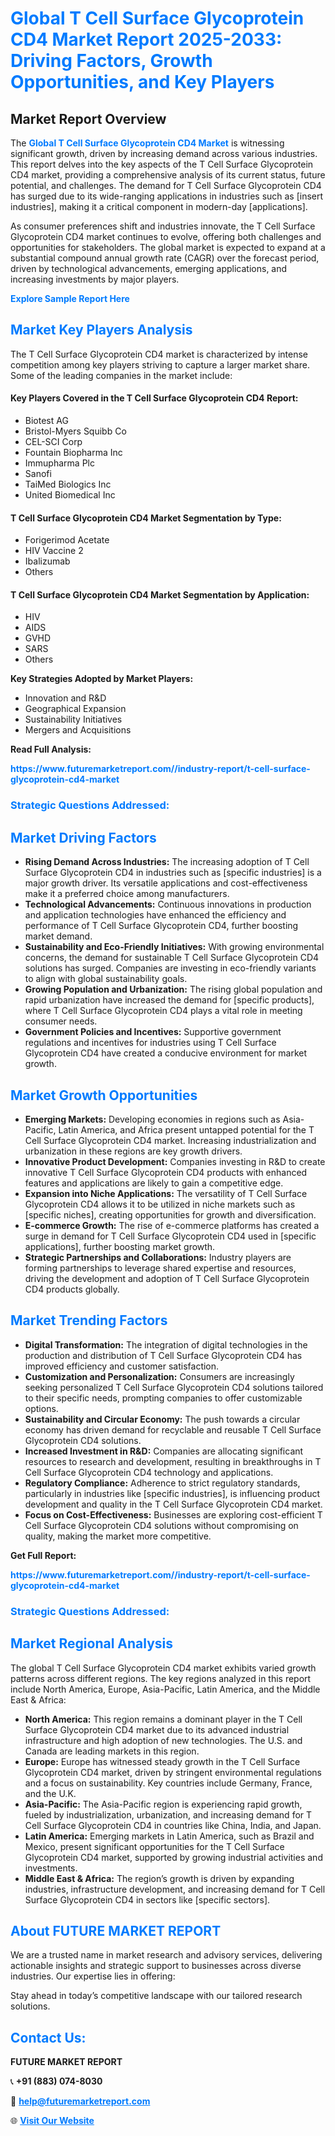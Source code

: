 <h1 style="color: #007BFF;">Global T Cell Surface Glycoprotein CD4 Market Report 2025-2033: Driving Factors, Growth Opportunities, and Key Players</h1>

<section id="overview">
<h2>Market Report Overview</h2>
<p>The <a href="https://www.futuremarketreport.com//industry-report/t-cell-surface-glycoprotein-cd4-market" style="color: #007BFF; text-decoration: none;"><strong>Global T Cell Surface Glycoprotein CD4 Market</strong></a> is witnessing significant growth, driven by increasing demand across various industries. This report delves into the key aspects of the T Cell Surface Glycoprotein CD4 market, providing a comprehensive analysis of its current status, future potential, and challenges. The demand for T Cell Surface Glycoprotein CD4 has surged due to its wide-ranging applications in industries such as [insert industries], making it a critical component in modern-day [applications].</p>
<p>As consumer preferences shift and industries innovate, the T Cell Surface Glycoprotein CD4 market continues to evolve, offering both challenges and opportunities for stakeholders. The global market is expected to expand at a substantial compound annual growth rate (CAGR) over the forecast period, driven by technological advancements, emerging applications, and increasing investments by major players.</p>
</section>

<section id="overview">
<p><a href="https://www.futuremarketreport.com//request-sample/reportId=53575" style="color: #007BFF; text-decoration: none;"><strong>Explore Sample Report Here</strong></a></p>
</section>

<section id="key-players">
<h2 style="color: #007BFF;">Market Key Players Analysis</h2>
<p>The T Cell Surface Glycoprotein CD4 market is characterized by intense competition among key players striving to capture a larger market share. Some of the leading companies in the market include:</p>
<h4>Key Players Covered in the T Cell Surface Glycoprotein CD4 Report:</h4>
<ul><li>Biotest AG</li><li>Bristol-Myers Squibb Co</li><li>CEL-SCI Corp</li><li>Fountain Biopharma Inc</li><li>Immupharma Plc</li><li>Sanofi</li><li>TaiMed Biologics Inc</li><li>United Biomedical Inc</li></ul>
<h4>T Cell Surface Glycoprotein CD4 Market Segmentation by Type:</h4>
<ul><li>Forigerimod Acetate</li><li>HIV Vaccine 2</li><li>Ibalizumab</li><li>Others</li></ul>

<h4>T Cell Surface Glycoprotein CD4 Market Segmentation by Application:</h4>
<ul><li>HIV</li><li>AIDS</li><li>GVHD</li><li>SARS</li><li>Others</li></ul>
<p><strong>Key Strategies Adopted by Market Players:</strong></p>
<ul>
<li>Innovation and R&D</li>
<li>Geographical Expansion</li>
<li>Sustainability Initiatives</li>
<li>Mergers and Acquisitions</li>
</ul>
</section>

<section>
<p><strong>Read Full Analysis: </strong></p><a href="https://www.futuremarketreport.com//industry-report/t-cell-surface-glycoprotein-cd4-market" style="color: #007BFF; text-decoration: none;"><strong>https://www.futuremarketreport.com//industry-report/t-cell-surface-glycoprotein-cd4-market</strong></a>
<h3 style="color: #007BFF;">Strategic Questions Addressed:</h3>
</section>

<section id="driving-factors">
<h2 style="color: #007BFF;">Market Driving Factors</h2>
<ul>
<li><strong>Rising Demand Across Industries:</strong> The increasing adoption of T Cell Surface Glycoprotein CD4 in industries such as [specific industries] is a major growth driver. Its versatile applications and cost-effectiveness make it a preferred choice among manufacturers.</li>
<li><strong>Technological Advancements:</strong> Continuous innovations in production and application technologies have enhanced the efficiency and performance of T Cell Surface Glycoprotein CD4, further boosting market demand.</li>
<li><strong>Sustainability and Eco-Friendly Initiatives:</strong> With growing environmental concerns, the demand for sustainable T Cell Surface Glycoprotein CD4 solutions has surged. Companies are investing in eco-friendly variants to align with global sustainability goals.</li>
<li><strong>Growing Population and Urbanization:</strong> The rising global population and rapid urbanization have increased the demand for [specific products], where T Cell Surface Glycoprotein CD4 plays a vital role in meeting consumer needs.</li>
<li><strong>Government Policies and Incentives:</strong> Supportive government regulations and incentives for industries using T Cell Surface Glycoprotein CD4 have created a conducive environment for market growth.</li>
</ul>
</section>

<section id="growth-opportunities">
<h2 style="color: #007BFF;">Market Growth Opportunities</h2>
<ul>
<li><strong>Emerging Markets:</strong> Developing economies in regions such as Asia-Pacific, Latin America, and Africa present untapped potential for the T Cell Surface Glycoprotein CD4 market. Increasing industrialization and urbanization in these regions are key growth drivers.</li>
<li><strong>Innovative Product Development:</strong> Companies investing in R&D to create innovative T Cell Surface Glycoprotein CD4 products with enhanced features and applications are likely to gain a competitive edge.</li>
<li><strong>Expansion into Niche Applications:</strong> The versatility of T Cell Surface Glycoprotein CD4 allows it to be utilized in niche markets such as [specific niches], creating opportunities for growth and diversification.</li>
<li><strong>E-commerce Growth:</strong> The rise of e-commerce platforms has created a surge in demand for T Cell Surface Glycoprotein CD4 used in [specific applications], further boosting market growth.</li>
<li><strong>Strategic Partnerships and Collaborations:</strong> Industry players are forming partnerships to leverage shared expertise and resources, driving the development and adoption of T Cell Surface Glycoprotein CD4 products globally.</li>
</ul>
</section>

<section id="trending-factors">
<h2 style="color: #007BFF;">Market Trending Factors</h2>
<ul>
<li><strong>Digital Transformation:</strong> The integration of digital technologies in the production and distribution of T Cell Surface Glycoprotein CD4 has improved efficiency and customer satisfaction.</li>
<li><strong>Customization and Personalization:</strong> Consumers are increasingly seeking personalized T Cell Surface Glycoprotein CD4 solutions tailored to their specific needs, prompting companies to offer customizable options.</li>
<li><strong>Sustainability and Circular Economy:</strong> The push towards a circular economy has driven demand for recyclable and reusable T Cell Surface Glycoprotein CD4 solutions.</li>
<li><strong>Increased Investment in R&D:</strong> Companies are allocating significant resources to research and development, resulting in breakthroughs in T Cell Surface Glycoprotein CD4 technology and applications.</li>
<li><strong>Regulatory Compliance:</strong> Adherence to strict regulatory standards, particularly in industries like [specific industries], is influencing product development and quality in the T Cell Surface Glycoprotein CD4 market.</li>
<li><strong>Focus on Cost-Effectiveness:</strong> Businesses are exploring cost-efficient T Cell Surface Glycoprotein CD4 solutions without compromising on quality, making the market more competitive.</li>
</ul>
</section>

<section>
<p><strong>Get Full Report: </strong></p><a href="https://www.futuremarketreport.com//industry-report/t-cell-surface-glycoprotein-cd4-market" style="color: #007BFF; text-decoration: none;"><strong>https://www.futuremarketreport.com//industry-report/t-cell-surface-glycoprotein-cd4-market</strong></a>
<h3 style="color: #007BFF;">Strategic Questions Addressed:</h3>
</section>


<section id="regional-analysis">
<h2 style="color: #007BFF;">Market Regional Analysis</h2>
<p>The global T Cell Surface Glycoprotein CD4 market exhibits varied growth patterns across different regions. The key regions analyzed in this report include North America, Europe, Asia-Pacific, Latin America, and the Middle East & Africa:</p>
<ul>
<li><strong>North America:</strong> This region remains a dominant player in the T Cell Surface Glycoprotein CD4 market due to its advanced industrial infrastructure and high adoption of new technologies. The U.S. and Canada are leading markets in this region.</li>
<li><strong>Europe:</strong> Europe has witnessed steady growth in the T Cell Surface Glycoprotein CD4 market, driven by stringent environmental regulations and a focus on sustainability. Key countries include Germany, France, and the U.K.</li>
<li><strong>Asia-Pacific:</strong> The Asia-Pacific region is experiencing rapid growth, fueled by industrialization, urbanization, and increasing demand for T Cell Surface Glycoprotein CD4 in countries like China, India, and Japan.</li>
<li><strong>Latin America:</strong> Emerging markets in Latin America, such as Brazil and Mexico, present significant opportunities for the T Cell Surface Glycoprotein CD4 market, supported by growing industrial activities and investments.</li>
<li><strong>Middle East & Africa:</strong> The region’s growth is driven by expanding industries, infrastructure development, and increasing demand for T Cell Surface Glycoprotein CD4 in sectors like [specific sectors].</li>
</ul>
</section>

<footer>
<h2 style="color: #007BFF;">About FUTURE MARKET REPORT</h2>
<p>We are a trusted name in market research and advisory services, delivering actionable insights and strategic support to businesses across diverse industries. Our expertise lies in offering:</p>

<p>Stay ahead in today’s competitive landscape with our tailored research solutions.</p>

<h2 style="color: #007BFF;">Contact Us:</h2>
<p><strong>FUTURE MARKET REPORT</strong></p>
<p>📞 <strong>+91 (883) 074-8030</strong></p>
<p>📧 <strong><a href="mailto:help@futuremarketreport.com" style="color: #007BFF;">help@futuremarketreport.com</a></strong></p>
<p>🌐 <strong><a href="https://www.futuremarketreport.com/" style="color: #007BFF;">Visit Our Website</a></strong></p>
</footer>